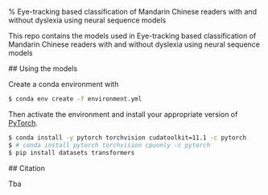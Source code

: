 % Eye-tracking based classification of Mandarin Chinese readers with and without dyslexia using neural sequence models

This repo contains the models used in Eye-tracking based classification of Mandarin Chinese readers with and without dyslexia using neural sequence models

## Using the models

Create a conda environment with
```bash
$ conda env create -f environment.yml
```
Then activate the environment and install your appropriate version of [PyTorch](https://pytorch.org/get-started/locally/).
```bash
$ conda install -y pytorch torchvision cudatoolkit=11.1 -c pytorch
$ # conda install pytorch torchvision cpuonly -c pytorch
$ pip install datasets transformers
```

## Citation

Tba
